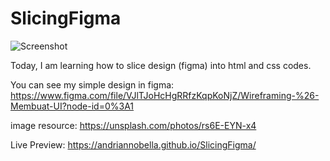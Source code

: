 # SlicingFigma
![Screenshot](https://github.com/andriannobella/SlicingFigma/blob/main/Preview-SIte.png)

Today, I am learning how to slice design (figma) into html and css codes.

You can see my simple design in figma: 
https://www.figma.com/file/VJlTJoHcHgRRfzKqpKoNjZ/Wireframing-%26-Membuat-UI?node-id=0%3A1

image resource:
https://unsplash.com/photos/rs6E-EYN-x4

Live Preview:
https://andriannobella.github.io/SlicingFigma/


